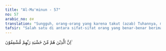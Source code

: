 ```yaml
---
title: "Al-Mu'minun - 57"
no: 57
arabic_no: ٥٧
translation: "Sungguh, orang-orang yang karena takut (azab) Tuhannya, mereka sangat berhati-hati,"
tafsir: "Salah satu di antara sifat-sifat orang yang benar-benar beriman itu pertama ialah takut kepada Tuhan. Karena itu mereka selalu mencari keridaan-Nya dengan bersungguh-sungguh mengerjakan segala perintah-Nya dan menjauhi segala larangan-Nya. Yang menjadi pedoman bagi hidup mereka ialah ajaran agama karena ajaran itulah prinsip mereka. Apa saja yang bertentangan dengan prinsip-prinsip itu tetap mereka tolak bagaimana pun akibatnya. Iman mereka tidak dapat digoyahkan oleh bujuk rayu atau ancaman apa pun."
---
```

اِنَّ الَّذِيْنَ هُمْ مِّنْ خَشْيَةِ رَبِّهِمْ مُّشْفِقُوْنَ ۙ